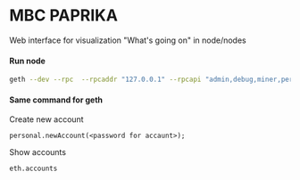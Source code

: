 # MBC PAPRIKA

Web interface for visualization "What's going on" in node/nodes

#### Run node

```sh
geth --dev --rpc  --rpcaddr "127.0.0.1" --rpcapi "admin,debug,miner,personal,eth,net,txpool,shh,web3" console
```

#### Same command for geth

Create new account

```
personal.newAccount(<password for accaunt>);
```

Show accounts

```
eth.accounts
```
